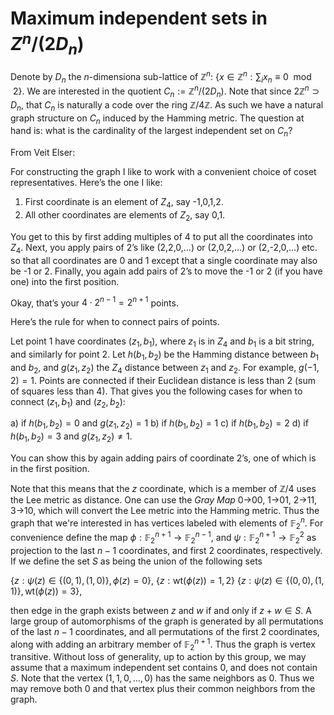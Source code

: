 Maximum independent sets in $`Z^n/(2 D_n)`$
===========================================
Denote by $`D_n`$ the $n$-dimensiona sub-lattice of $\mathbb{Z}^n$:
$`\{x \in \mathbb{Z}^n: \sum_i x_n \equiv 0 \mod 2\}`$.  We are
interested in the quotient $`C_n := \mathbb{Z}^n/(2 D_n)`$.  Note that
since $`2 \mathbb{Z}^n \supset D_n`$, that $`C_n`$ is naturally a code
over the ring $\mathbb{Z}/4\mathbb{Z}$.  As such we have a natural
graph structure on $`C_n`$ induced by the Hamming metric.  The
question at hand is: what is the cardinality of the largest
independent set on $`C_n`$?

From Veit Elser:

For constructing the graph I like to work with a convenient choice of
coset representatives. Here’s the one I like:

1) First coordinate is an element of $`Z_4`$, say -1,0,1,2.
2) All other coordinates are elements of $`Z_2`$, say 0,1.

You get to this by first adding multiples of 4 to put all the
coordinates into $`Z_4`$. Next, you apply pairs of 2’s like (2,2,0,…)
or (2,0,2,…) or (2,-2,0,…) etc. so that all coordinates are 0 and 1
except that a single coordinate may also be -1 or 2. Finally, you
again add pairs of 2’s to move the -1 or 2 (if you have one) into the
first position.

Okay, that’s your $4 \cdot 2^{n-1} = 2^{n+1}$ points.

Here’s the rule for when to connect pairs of points.

Let point 1 have coordinates $`(z_1, b_1)`$, where $`z_1`$ is in
$`Z_4`$ and $`b_1`$ is a bit string, and similarly for point 2. Let
$`h(b_1,b_2)`$ be the Hamming distance between $`b_1`$ and $`b_2`$,
and $`g(z_1,z_2)`$ the $`Z_4`$ distance between $`z_1`$ and
$`z_2`$. For example, $g(-1,2)=1$. Points are connected if their
Euclidean distance is less than 2 (sum of squares less than 4). That
gives you the following cases for when to connect $`(z_1, b_1)`$ and
$`(z_2, b_2)`$:

a) if $`h(b_1,b_2) = 0`$ and $`g(z_1,z_2) = 1`$
b) if $`h(b_1,b_2) = 1`$
c) if $`h(b_1,b_2) = 2`$
d) if $`h(b_1,b_2) = 3`$ and $`g(z_1,z_2) \ne 1`$.

You can show this by again adding pairs of coordinate 2’s, one of
which is in the first position.

Note that this means that the $z$ coordinate, which is a member of
$`\mathbb{Z}/4`$ uses the Lee metric as distance.  One can use the
*Gray Map* 0->00, 1->01, 2->11, 3->10, which will convert the Lee
metric into the Hamming metric.  Thus the graph that we're interested
in has vertices labeled with elements of $`\mathbb{F}_2^n`$.  For
convenience define the map $`\phi: \mathbb{F}_2^{n+1} \rightarrow
\mathbb{F}_2^{n-1}`$, and $`\psi: \mathbb{F}_2^{n+1} \rightarrow
\mathbb{F}_2^2`$ as projection to the last $n-1$ coordinates, and
first 2 coordinates, respectively.  If we define the set $S$ as being
the union of the following sets

$`\{z: \psi(z) \in \{(0,1),(1,0)\}, \phi(z) = 0\}`$,
$`\{z : \text{wt}(\phi(z)) = 1,2\}`$
$`\{z: \psi(z) \in \{(0,0),(1,1)\}, \text{wt}(\phi(z)) = 3\}`$,

then edge in the graph exists between $z$ and $w$ if and only if
$z+w \in S$.
A large group of automorphisms of the graph is generated by
all permutations of the last $n-1$ coordinates, and all permutations
of the first 2 coordinates, along with adding an arbitrary member of
$`\mathbb{F}_2^{n+1}`$.  Thus the graph is vertex transitive.  Without
loss of generality, up to action by this group, we may assume that a
maximum independent set contains $0$, and does not contain $S$.  Note
that the vertex $(1,1,0, \dots, 0)$ has the same neighbors as 0.  Thus
we may remove both 0 and that vertex plus their common neighbors from
the graph.

